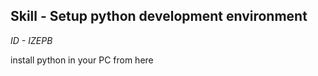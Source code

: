 ## Skill - Setup python development environment

*ID - IZEPB*

install python in your PC from here
<!--stackedit_data:
eyJoaXN0b3J5IjpbMjM2ODY1NjExXX0=
-->
